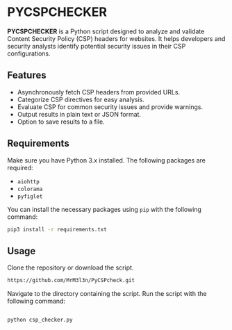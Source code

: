 # PYCSPCHECKER

**PYCSPCHECKER** is a Python script designed to analyze and validate Content Security Policy (CSP) headers for websites. It helps developers and security analysts identify potential security issues in their CSP configurations.

## Features

- Asynchronously fetch CSP headers from provided URLs.
- Categorize CSP directives for easy analysis.
- Evaluate CSP for common security issues and provide warnings.
- Output results in plain text or JSON format.
- Option to save results to a file.

## Requirements

Make sure you have Python 3.x installed. The following packages are required:

- `aiohttp`
- `colorama`
- `pyfiglet`

You can install the necessary packages using `pip` with the following command:

```bash
pip3 install -r requirements.txt
```
## Usage

 Clone the repository or download the script.
 ```bash
https://github.com/MrM3l3n/PyCSPcheck.git 
```
 Navigate to the directory containing the script.
Run the script with the following command:


```bash

python csp_checker.py
```
